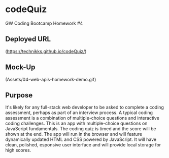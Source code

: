# codeQuiz
GW Coding Bootcamp Homework #4

## Deployed URL
(https://technikks.github.io/codeQuiz/)

## Mock-Up
(Assets/04-web-apis-homework-demo.gif)

## Purpose
It's likely for any full-stack web developer to be asked to complete a coding assessment, perhaps as part of an interview process. A typical coding assessment is a combination of multiple-choice questions and interactive coding challenges. This is an app with multiple-choice questions on JavaScript fundamentals. The coding quiz is timed and the score will be shown at the end. The app will run in the browser and will feature dynamically updated HTML and CSS powered by JavaScript. It will have clean, polished, esponsive user interface and will provide local storage for high scores. 


